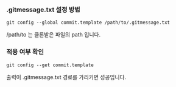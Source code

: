 ### .gitmessage.txt 설정 방법
```
git config --global commit.template /path/to/.gitmessage.txt
```
/path/to 는 클론받은 파일의 path 입니다.

### 적용 여부 확인
```
git config --get commit.template
```
출력이 .gitmessage.txt 경로를 가리키면 성공입니다.
